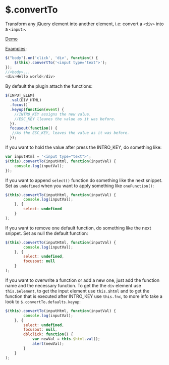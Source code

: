 # $.convertTo
Transform any jQuery element into another element, i.e: convert a ```<div>``` into a ```<input>```.

[Demo](http://rodrigosaladoanaya.github.io/jqueryConvertTo/index.html)

[Examples](https://github.com/rodrigoSaladoAnaya/jqueryConvertTo/blob/master/index.html):
```javascript
$("body").on('click', 'div', function() {
	$(this).convertTo('<input type="text">');
});
//<body>...
<div>Hello world</div>
```
By default the plugin attach the functions: 
```javascript
$(INPUT_ELEM)
  .val(DIV_HTML)
  .focus()
  .keyup(function(event) {
    //INTRO_KEY assigns the new value.
    //ESC_KEY lleaves the value as it was before.
  }).
  focusout(function() {
   //As the ESC_KEY, leaves the value as it was before.
  });
```
If you want to hold the value after press the INTRO_KEY, do something like:
```javascript
var inputHtml = '<input type="text">';
$(this).convertTo(inputHtml, function(inputVal) {
	console.log(inputVal);
});
```
If you want to append ```select()``` function do something like the next snippet. Set as ```undefined``` when you want to apply something like ```oneFunction()```:
```javascript
$(this).convertTo(inputHtml, function(inputVal) {
		console.log(inputVal);
	}, {
		select: undefined
	}
);
```
If you want to remove one default function, do something like the next snippet. Set as null the default function:
```javascript
$(this).convertTo(inputHtml, function(inputVal) {
		console.log(inputVal);
	}, {
		select: undefined,
		focusout: null
	}
);
```
If you want to overwrite a function or add a new one, just add the function name and the necessary function. To get the the ```div``` element use ```this.$element```, to get the input element use ```this.$html``` and to get the function that is executed after INTRO_KEY use ```this.fnc```, to more info take a look to ```$.convertTo.defaults.keyup```:
```javascript
$(this).convertTo(inputHtml, function(inputVal) {
		console.log(inputVal);
	}, {
		select: undefined,
		focusout: null,
		dblclick: function() {
			var newVal = this.$html.val();
			alert(newVal);					
		}
	}
);
```
